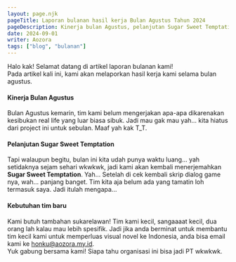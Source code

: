 ```yaml
---
layout: page.njk
pageTitle: Laporan bulanan hasil kerja Bulan Agustus Tahun 2024
pageDescription: Kinerja bulan Agustus, pelanjutan Sugar Sweet Temptation, dan kebutuhan tim baru 
date: 2024-09-01
writer: Aozora
tags: ["blog", "bulanan"]
---
```


Halo kak! Selamat datang di artikel laporan bulanan kami! \
Pada artikel kali ini, kami akan melaporkan hasil kerja kami selama bulan agustus.

#### Kinerja Bulan Agustus
Bulan Agustus kemarin, tim kami belum mengerjakan apa-apa dikarenakan kesibukan real life yang luar biasa sibuk.
Jadi mau gak mau yah... kita hiatus dari project ini untuk sebulan.  Maaf yah kak T_T.

#### Pelanjutan Sugar Sweet Temptation
Tapi walaupun begitu, bulan ini kita udah punya waktu luang... yah setidaknya sejam sehari wkwkwk, jadi kami akan kembali menerjemahkan **Sugar Sweet Temptation**. Yah... Setelah di cek kembali skrip dialog game nya, wah... panjang banget.
Tim kita aja belum ada yang tamatin loh termasuk saya. Jadi itulah mengapa...

#### Kebutuhan tim baru
Kami butuh tambahan sukarelawan! Tim kami kecil, sangaaaat kecil, dua orang lah kalau mau lebih spesifik.
Jadi jika anda berminat untuk membantu tim kecil kami untuk memperluas visual novel ke Indonesia, anda bisa email kami ke [honku@aozora.my.id](mailto:email@honku.my.id). \
Yuk gabung bersama kami! Siapa tahu organisasi ini bisa jadi PT wkwkwk.